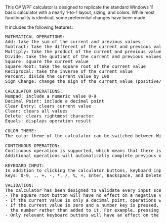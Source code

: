 This C# WPF calculator is designed to replicate the standard Windows 11 basic calculator with a nearly 1-to-1 layout, sizing, and colors. While most functionality is identical, some preferential changes have been made.

It includes the following features:
<pre>
MATHMATICAL OPERATIONS:
Add: take the sum of the current and previous values
Subtract: take the different of the current and previous values
Multiply: take the product of the current and previous values
Divide: take the quotiant of the current and previous values
Square: square the current value
Square Root: take the square root of the current value
Reciprocal: take the inverse of the current value
Percent: divide the current value by 100
Sign Change: change the sign of the current value (positive/negative)

CALCULATOR OPERATIONS:
Numpad: include a numeric value 0-9
Decimal Point: include a decimal point
Clear Entry: clears current value
Clear: clears all values
Delete: clears rightmost character
Equals: displays operation result

COLOR THEME:
The color theme of the calculator can be switched between Windows light (default) and dark theme.

CONTINUOUS OPERATION:
Continuous operation is supported, which means that there is no need to press "equals" between calculations. 
Additional operations will automatically complete previous operations before continuing.

KEYBOARD INPUT:
In addition to clicking the calculator buttons, keyboard input is also supported for non-numpad
keys: 0-9, ., +, -, *, /, %, =, Enter, Backspace, and Delete.

VALIDATION:
The calculator has been designed to validate every input scenario. Examples include:
- The square root button will have no effect on a negative value.
- If the current value is only a decimal point, operations will not be executed.
- If the current value is zero and a number key is pressed, the 0 will be replaced by
  the number rather than added to it. For example, pressing "5" will display "5" instead of "05".
- Only relevant keyboard buttons will have an effect on the calculator input.
</pre>
